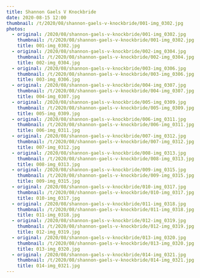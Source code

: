 ```yaml
---
title: Shannon Gaels V Knockbride
date: 2020-08-15 12:00
thumbnail: /t/2020/08/shannon-gaels-v-knockbride/001-img_0302.jpg
photos:
  - original: /2020/08/shannon-gaels-v-knockbride/001-img_0302.jpg
    thumbnail: /t/2020/08/shannon-gaels-v-knockbride/001-img_0302.jpg
    title: 001-img_0302.jpg
  - original: /2020/08/shannon-gaels-v-knockbride/002-img_0304.jpg
    thumbnail: /t/2020/08/shannon-gaels-v-knockbride/002-img_0304.jpg
    title: 002-img_0304.jpg
  - original: /2020/08/shannon-gaels-v-knockbride/003-img_0306.jpg
    thumbnail: /t/2020/08/shannon-gaels-v-knockbride/003-img_0306.jpg
    title: 003-img_0306.jpg
  - original: /2020/08/shannon-gaels-v-knockbride/004-img_0307.jpg
    thumbnail: /t/2020/08/shannon-gaels-v-knockbride/004-img_0307.jpg
    title: 004-img_0307.jpg
  - original: /2020/08/shannon-gaels-v-knockbride/005-img_0309.jpg
    thumbnail: /t/2020/08/shannon-gaels-v-knockbride/005-img_0309.jpg
    title: 005-img_0309.jpg
  - original: /2020/08/shannon-gaels-v-knockbride/006-img_0311.jpg
    thumbnail: /t/2020/08/shannon-gaels-v-knockbride/006-img_0311.jpg
    title: 006-img_0311.jpg
  - original: /2020/08/shannon-gaels-v-knockbride/007-img_0312.jpg
    thumbnail: /t/2020/08/shannon-gaels-v-knockbride/007-img_0312.jpg
    title: 007-img_0312.jpg
  - original: /2020/08/shannon-gaels-v-knockbride/008-img_0313.jpg
    thumbnail: /t/2020/08/shannon-gaels-v-knockbride/008-img_0313.jpg
    title: 008-img_0313.jpg
  - original: /2020/08/shannon-gaels-v-knockbride/009-img_0315.jpg
    thumbnail: /t/2020/08/shannon-gaels-v-knockbride/009-img_0315.jpg
    title: 009-img_0315.jpg
  - original: /2020/08/shannon-gaels-v-knockbride/010-img_0317.jpg
    thumbnail: /t/2020/08/shannon-gaels-v-knockbride/010-img_0317.jpg
    title: 010-img_0317.jpg
  - original: /2020/08/shannon-gaels-v-knockbride/011-img_0318.jpg
    thumbnail: /t/2020/08/shannon-gaels-v-knockbride/011-img_0318.jpg
    title: 011-img_0318.jpg
  - original: /2020/08/shannon-gaels-v-knockbride/012-img_0319.jpg
    thumbnail: /t/2020/08/shannon-gaels-v-knockbride/012-img_0319.jpg
    title: 012-img_0319.jpg
  - original: /2020/08/shannon-gaels-v-knockbride/013-img_0320.jpg
    thumbnail: /t/2020/08/shannon-gaels-v-knockbride/013-img_0320.jpg
    title: 013-img_0320.jpg
  - original: /2020/08/shannon-gaels-v-knockbride/014-img_0321.jpg
    thumbnail: /t/2020/08/shannon-gaels-v-knockbride/014-img_0321.jpg
    title: 014-img_0321.jpg
---
```

